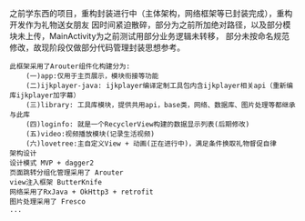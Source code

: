 之前学东西的项目，重构封装进行中（主体架构，网络框架等已封装完成），重构开发作为礼物送女朋友
因时间紧迫散碎，部分为之前所加绝对路径，以及部分模块未上传，MainActivity为之前测试用部分业务逻辑未转移，
部分未按命名规范修改，故现阶段仅做部分代码管理封装思想参考。

    此框架采用了Arouter组件化构建分为:
        (一)app:仅用于主页展示，模块衔接等功能
        (二)ijkplayer-java: ijkplayer编译定制工具包内含ijkplayer相关api（重新编库ijkplayer加字幕）
        (三)library: 工具库模块，提供共用api，base类，网络、数据库、图片处理等都继承与此库
        (四)loginfo: 就是一个RecyclerView构建的数据显示列表(后期修改)
        (五)video:视频播放模块(记录生活视频)
        (六)lovetree:主自定义View + 动画(正在进行中)，满足条件换取礼物督促自律
    架构设计
    设计模式 MVP + dagger2
    页面跳转分组化管理采用了 Arouter
    view注入框架 ButterKnife
    网络采用了RxJava + OkHttp3 + retrofit
    图片处理采用了 Fresco
    ...


